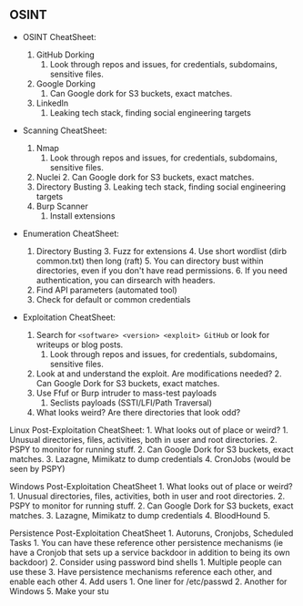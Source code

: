 
## OSINT

- OSINT CheatSheet:
    1. GitHub Dorking
	    1. Look through repos and issues, for credentials, subdomains, sensitive files.
    2. Google Dorking
	    1. Can Google dork for S3 buckets, exact matches.
    3. LinkedIn
	    1. Leaking tech stack, finding social engineering targets


- Scanning CheatSheet:
    1. Nmap
	    1. Look through repos and issues, for credentials, subdomains, sensitive files.
    2. Nuclei
	    2. Can Google dork for S3 buckets, exact matches.
    3. Directory Busting
	    3. Leaking tech stack, finding social engineering targets
	4. Burp Scanner
		1. Install extensions 

- Enumeration CheatSheet:
    1. Directory Busting 
	    3. Fuzz for extensions
	    4. Use short wordlist (dirb common.txt) then long (raft)
	    5. You can directory bust within directories, even if you don't have read permissions. 
	    6. If you need authentication, you can dirsearch with headers.
	2. Find API parameters (automated tool)
	3. Check for default or common credentials


- Exploitation CheatSheet:
    1. Search for  `<software> <version> <exploit> GitHub`   or look for writeups or blog posts.
	    1. Look through repos and issues, for credentials, subdomains, sensitive files.
    2. Look at and understand the exploit. Are modifications needed?
	    2. Can Google Dork for S3 buckets, exact matches.
	3. Use Ffuf or Burp intruder to mass-test payloads
		1. Seclists payloads (SSTI/LFI/Path Traversal)
	4. What looks weird? Are there directories that look odd?


Linux Post-Exploitation CheatSheet:
    1. What looks out of place or weird? 
	    1. Unusual directories, files, activities, both in user and root directories.
    2. PSPY to monitor for running stuff.
	    2. Can Google Dork for S3 buckets, exact matches.
	3. Lazagne, Mimikatz to dump credentials
	4. CronJobs (would be seen by PSPY)


Windows Post-Exploitation CheatSheet
    1. What looks out of place or weird? 
	    1. Unusual directories, files, activities, both in user and root directories.
    2. PSPY to monitor for running stuff.
	    2. Can Google Dork for S3 buckets, exact matches.
	3. Lazagne, Mimikatz to dump credentials
	4. BloodHound 
	5. 


Persistence Post-Exploitation CheatSheet
    1. Autoruns, Cronjobs, Scheduled Tasks
	    1. You can have these reference other persistence mechanisms (ie have a Cronjob that sets up a service backdoor in addition to being its own backdoor)
    2. Consider using password bind shells
	    1. Multiple people can use these 
	3. Have persistence mechanisms reference each other, and enable each other
	4. Add users
		1. One liner for /etc/passwd
		2. Another for Windows
	5. Make your stu





